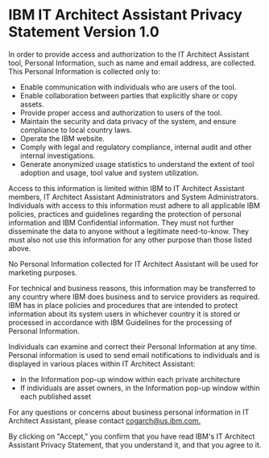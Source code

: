 # IBM IT Architect Assistant Privacy Statement Version 1.0



In order to provide access and authorization to the IT Architect Assistant tool, Personal Information, such as name and email address, are collected. This Personal Information is  collected only to:

- Enable communication with individuals who are users of the tool.
- Enable collaboration between parties that explicitly share or copy assets.
- Provide proper access and authorization to users of the tool.
- Maintain the security and data privacy of the system, and ensure compliance to local country laws.
- Operate the IBM website.
- Comply with legal and regulatory compliance, internal audit and other internal investigations.
- Generate anonymized usage statistics to understand the extent of tool adoption and usage, tool value and system utilization.

Access to this information is limited within IBM to IT Architect Assistant members, IT Architect Assistant Administrators and System Administrators.  Individuals with access to this information must adhere to all  applicable IBM policies, practices and guidelines regarding the  protection of personal information and IBM Confidential information.  They must not further disseminate the data to anyone without a  legitimate need-to-know. They must also not use this information for any other purpose than those listed above.

No Personal Information collected for IT Architect Assistant will be used for marketing purposes.

For technical and business reasons, this information may be transferred to  any country where IBM does business and to service providers as  required. IBM has in place policies and procedures that are intended to  protect information about its system users in whichever country it is  stored or processed in accordance with IBM Guidelines for the processing of Personal Information.

Individuals can examine and correct their Personal Information at any time.  Personal information is used to send email notifications to individuals  and is displayed in various places within IT Architect Assistant:

- In the Information pop-up window within each private architecture
- If individuals are asset owners, in the Information pop-up window within each published asset

For any questions or concerns about business personal information in IT Architect Assistant, please contact [cogarch@us.ibm.com.](mailto:cogarch@us.ibm.com)

By clicking on "Accept," you confirm that you have read IBM's IT Architect Assistant Privacy Statement, that you understand it, and that you agree  to it.